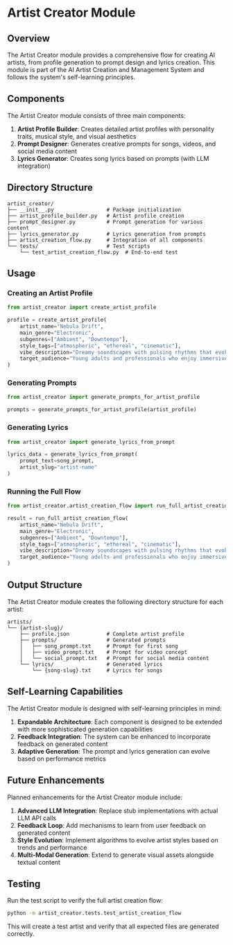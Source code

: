 # Artist Creator Module

## Overview

The Artist Creator module provides a comprehensive flow for creating AI artists, from profile generation to prompt design and lyrics creation. This module is part of the AI Artist Creation and Management System and follows the system's self-learning principles.

## Components

The Artist Creator module consists of three main components:

1. **Artist Profile Builder**: Creates detailed artist profiles with personality traits, musical style, and visual aesthetics
2. **Prompt Designer**: Generates creative prompts for songs, videos, and social media content
3. **Lyrics Generator**: Creates song lyrics based on prompts (with LLM integration)

## Directory Structure

```
artist_creator/
├── __init__.py                 # Package initialization
├── artist_profile_builder.py   # Artist profile creation
├── prompt_designer.py          # Prompt generation for various content
├── lyrics_generator.py         # Lyrics generation from prompts
├── artist_creation_flow.py     # Integration of all components
└── tests/                      # Test scripts
    └── test_artist_creation_flow.py  # End-to-end test
```

## Usage

### Creating an Artist Profile

```python
from artist_creator import create_artist_profile

profile = create_artist_profile(
    artist_name="Nebula Drift",
    main_genre="Electronic",
    subgenres=["Ambient", "Downtempo"],
    style_tags=["atmospheric", "ethereal", "cinematic"],
    vibe_description="Dreamy soundscapes with pulsing rhythms that evoke cosmic journeys",
    target_audience="Young adults and professionals who enjoy immersive listening experiences"
)
```

### Generating Prompts

```python
from artist_creator import generate_prompts_for_artist_profile

prompts = generate_prompts_for_artist_profile(artist_profile)
```

### Generating Lyrics

```python
from artist_creator import generate_lyrics_from_prompt

lyrics_data = generate_lyrics_from_prompt(
    prompt_text=song_prompt,
    artist_slug="artist-name"
)
```

### Running the Full Flow

```python
from artist_creator.artist_creation_flow import run_full_artist_creation_flow

result = run_full_artist_creation_flow(
    artist_name="Nebula Drift",
    main_genre="Electronic",
    subgenres=["Ambient", "Downtempo"],
    style_tags=["atmospheric", "ethereal", "cinematic"],
    vibe_description="Dreamy soundscapes with pulsing rhythms that evoke cosmic journeys",
    target_audience="Young adults and professionals who enjoy immersive listening experiences"
)
```

## Output Structure

The Artist Creator module creates the following directory structure for each artist:

```
artists/
└── {artist-slug}/
    ├── profile.json            # Complete artist profile
    ├── prompts/                # Generated prompts
    │   ├── song_prompt.txt     # Prompt for first song
    │   ├── video_prompt.txt    # Prompt for video concept
    │   └── social_prompt.txt   # Prompt for social media content
    └── lyrics/                 # Generated lyrics
        └── {song-slug}.txt     # Lyrics for songs
```

## Self-Learning Capabilities

The Artist Creator module is designed with self-learning principles in mind:

1. **Expandable Architecture**: Each component is designed to be extended with more sophisticated generation capabilities
2. **Feedback Integration**: The system can be enhanced to incorporate feedback on generated content
3. **Adaptive Generation**: The prompt and lyrics generation can evolve based on performance metrics

## Future Enhancements

Planned enhancements for the Artist Creator module include:

1. **Advanced LLM Integration**: Replace stub implementations with actual LLM API calls
2. **Feedback Loop**: Add mechanisms to learn from user feedback on generated content
3. **Style Evolution**: Implement algorithms to evolve artist styles based on trends and performance
4. **Multi-Modal Generation**: Extend to generate visual assets alongside textual content

## Testing

Run the test script to verify the full artist creation flow:

```bash
python -m artist_creator.tests.test_artist_creation_flow
```

This will create a test artist and verify that all expected files are generated correctly.
